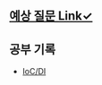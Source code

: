 ## [예상 질문 Link✓](https://garden-ing.notion.site/28f07fc04774423684a3d7a153920122?v=04a15c20736c40829670738b1ce92d23)

## 공부 기록

- [IoC/DI](https://github.com/ap3334/CS-Study/blob/master/spring/IoC%2C%20DI.md)
